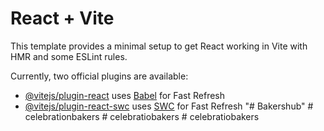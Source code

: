 # React + Vite

This template provides a minimal setup to get React working in Vite with HMR and some ESLint rules.

Currently, two official plugins are available:

- [@vitejs/plugin-react](https://github.com/vitejs/vite-plugin-react/blob/main/packages/plugin-react/README.md) uses [Babel](https://babeljs.io/) for Fast Refresh
- [@vitejs/plugin-react-swc](https://github.com/vitejs/vite-plugin-react-swc) uses [SWC](https://swc.rs/) for Fast Refresh
"# Bakershub" 
#   c e l e b r a t i o n b a k e r s  
 #   c e l e b r a t i o b a k e r s  
 #   c e l e b r a t i o b a k e r s  
 
